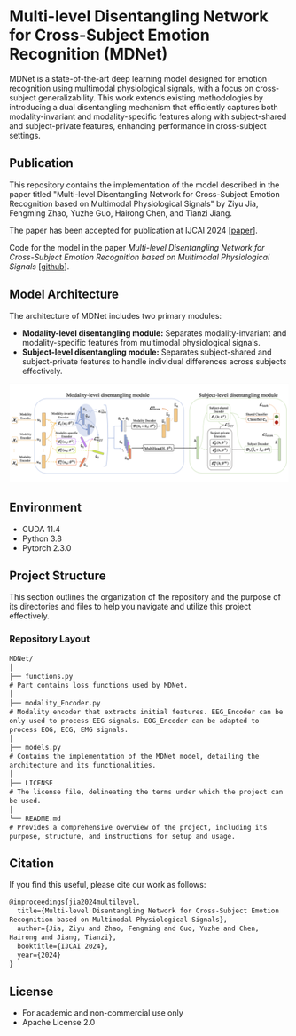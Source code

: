 # Multi-level Disentangling Network for Cross-Subject Emotion Recognition (MDNet)

MDNet is a state-of-the-art deep learning model designed for emotion recognition using multimodal physiological signals, with a focus on cross-subject generalizability. This work extends existing methodologies by introducing a dual disentangling mechanism that efficiently captures both modality-invariant and modality-specific features along with subject-shared and subject-private features, enhancing performance in cross-subject settings.



## Publication

This repository contains the implementation of the model described in the paper titled "Multi-level Disentangling Network for Cross-Subject Emotion Recognition based on Multimodal Physiological Signals" by Ziyu Jia, Fengming Zhao, Yuzhe Guo, Hairong Chen, and Tianzi Jiang. 

The paper has been accepted for publication at IJCAI 2024 [[paper](URL_to_paper)].

Code for the model in the paper *Multi-level Disentangling Network for Cross-Subject Emotion Recognition based on Multimodal Physiological Signals* [[github](URL_to_github)].



## Model Architecture

The architecture of MDNet includes two primary modules:
- **Modality-level disentangling module:** Separates modality-invariant and modality-specific features from multimodal physiological signals.
- **Subject-level disentangling module:** Separates subject-shared and subject-private features to handle individual differences across subjects effectively.


<div align="center">
<img src="./img/mdnet_model_architecture.png" alt="MDNet Architecture" style="zoom: 60%;" />
</div>


## Environment

* CUDA 11.4
* Python 3.8
* Pytorch 2.3.0


## Project Structure

This section outlines the organization of the repository and the purpose of its directories and files to help you navigate and utilize this project effectively.

### Repository Layout

```plaintext
MDNet/
│
├── functions.py
# Part contains loss functions used by MDNet. 
│
├── modality_Encoder.py
# Modality encoder that extracts initial features. EEG_Encoder can be only used to process EEG signals. EOG_Encoder can be adapted to process EOG, ECG, EMG signals.
│
├── models.py                
# Contains the implementation of the MDNet model, detailing the architecture and its functionalities.
│
├── LICENSE                    
# The license file, delineating the terms under which the project can be used.
│
└── README.md                   
# Provides a comprehensive overview of the project, including its purpose, structure, and instructions for setup and usage.
```


## Citation

If you find this useful, please cite our work as follows:

    @inproceedings{jia2024multilevel,
      title={Multi-level Disentangling Network for Cross-Subject Emotion Recognition based on Multimodal Physiological Signals},
      author={Jia, Ziyu and Zhao, Fengming and Guo, Yuzhe and Chen, Hairong and Jiang, Tianzi},
      booktitle={IJCAI 2024},
      year={2024}
    }



## License

- For academic and non-commercial use only
- Apache License 2.0
